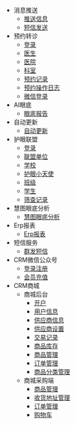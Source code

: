 - 消息推送
    - [推送信息](/消息推送/推送信息对象.md)
    - [短信发送](/消息推送/短信发送记录.md)
- 预约转诊
    - [登录](/预约转诊/登录.md)
    - [医生](/预约转诊/医生.md)
    - [医院](/预约转诊/医院.md)
    - [科室](/预约转诊/科室.md)
    - [预约记录](/预约转诊/预约记录.md)
    - [预约操作日志](/预约转诊/预约操作日志.md)
    - [微信登录](/预约转诊/微信登录.md)
- AI眼底
    - [眼底报告](/AI眼底/眼底报告.md)  
- 自动更新
    - [自动更新](/自动更新/版本信息对象.md)  
- 护眼联盟
    - [登录](/护眼联盟/登录.md) 
    - [联盟单位](/护眼联盟/联盟单位.md) 
    - [学校](/护眼联盟/学校.md)   
    - [护眼小天使](/护眼联盟/护眼小天使.md)       
    - [班级](/护眼联盟/班级.md)
    - [学生](/护眼联盟/学生.md)
    - [筛查记录](/护眼联盟/筛查记录.md)
- 慧图眼底分析
    - [慧图眼底分析](/慧图眼底分析/眼底报告.md)  
- Erp报表
    - [Erp报表](/Erp报表/报表.md)    
- 短信服务
    - [群发短信](/短信服务/群发短信.md)  
- CRM微信公众号
    - [登录注册](/CRM微信公众号/auth.md)
    - [会员充值](/CRM微信公众号/会员充值.md)    
- CRM商城
    - 商城后台
        - [开户](/CRM商城/商城后台/开户.md)
        - [用户信息](/CRM商城/商城后台/用户信息.md)    
        - [供应商信息](/CRM商城/商城后台/供应商信息.md)
        - [供应商设置](/CRM商城/商城后台/供应商设置.md)
        - [交易记录](/CRM商城/商城后台/交易记录.md)
        - [商品库存](/CRM商城/商城后台/商品库存.md)
        - [商品管理](/CRM商城/商城后台/商品管理.md)
        - [订单管理](/CRM商城/商城后台/订单管理.md)
        - [商品分类管理](/CRM商城/商城后台/商品分类管理.md)
    - 商城采购端
        - [商品管理](/CRM商城/商城采购端/商品管理.md)
        - [收货地址管理](/CRM商城/商城采购端/收货地址管理.md)
        - [订单管理](/CRM商城/商城采购端/订单管理.md)
        - [购物车](/CRM商城/商城采购端/购物车.md)
    